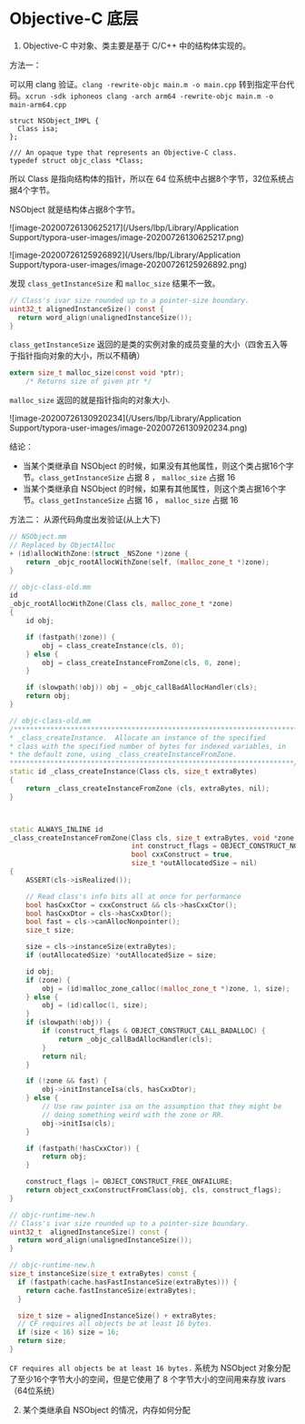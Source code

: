 # Objective-C 底层

1. Objective-C 中对象、类主要是基于 C/C++ 中的结构体实现的。

  方法一：

  可以用 clang 验证。`clang -rewrite-objc main.m -o main.cpp`
  转到指定平台代码。`xcrun -sdk iphoneos clang -arch arm64 -rewrite-objc main.m -o main-arm64.cpp`

  ``` 
  struct NSObject_IMPL {
  	Class isa;
  };
  
  /// An opaque type that represents an Objective-C class.
  typedef struct objc_class *Class;
  ```

  所以 Class 是指向结构体的指针，所以在 64 位系统中占据8个字节，32位系统占据4个字节。

  NSObject 就是结构体占据8个字节。

  ![image-20200726130625217](/Users/lbp/Library/Application Support/typora-user-images/image-20200726130625217.png)

  ![image-20200726125926892](/Users/lbp/Library/Application Support/typora-user-images/image-20200726125926892.png)

  发现 `class_getInstanceSize` 和 `malloc_size` 结果不一致。

  ```c
  // Class's ivar size rounded up to a pointer-size boundary.
  uint32_t alignedInstanceSize() const {
  	return word_align(unalignedInstanceSize());
  }
  ```

  `class_getInstanceSize` 返回的是类的实例对象的成员变量的大小（四舍五入等于指针指向对象的大小，所以不精确）

  ```c
  extern size_t malloc_size(const void *ptr);
      /* Returns size of given ptr */
  ```

  `malloc_size` 返回的就是指针指向的对象大小.

  ![image-20200726130920234](/Users/lbp/Library/Application Support/typora-user-images/image-20200726130920234.png)

  结论：

  - 当某个类继承自 NSObject 的时候，如果没有其他属性，则这个类占据16个字节。`class_getInstanceSize` 占据 8 ， `malloc_size` 占据 16
  - 当某个类继承自 NSObject 的时候，如果有其他属性，则这个类占据16个字节。`class_getInstanceSize` 占据 16 ， `malloc_size` 占据 16

  方法二： 从源代码角度出发验证(从上大下)

  ```c++
  // NSObject.mm
  // Replaced by ObjectAlloc
  + (id)allocWithZone:(struct _NSZone *)zone {
      return _objc_rootAllocWithZone(self, (malloc_zone_t *)zone);
  }
  
  // objc-class-old.mm
  id
  _objc_rootAllocWithZone(Class cls, malloc_zone_t *zone)
  {
      id obj;
  
      if (fastpath(!zone)) {
          obj = class_createInstance(cls, 0);
      } else {
          obj = class_createInstanceFromZone(cls, 0, zone);
      }
  
      if (slowpath(!obj)) obj = _objc_callBadAllocHandler(cls);
      return obj;
  }
  
  // objc-class-old.mm
  /***********************************************************************
  * _class_createInstance.  Allocate an instance of the specified
  * class with the specified number of bytes for indexed variables, in
  * the default zone, using _class_createInstanceFromZone.
  **********************************************************************/
  static id _class_createInstance(Class cls, size_t extraBytes)
  {
      return _class_createInstanceFromZone (cls, extraBytes, nil);
  }
  
  
  
  static ALWAYS_INLINE id
  _class_createInstanceFromZone(Class cls, size_t extraBytes, void *zone,
                                int construct_flags = OBJECT_CONSTRUCT_NONE,
                                bool cxxConstruct = true,
                                size_t *outAllocatedSize = nil)
  {
      ASSERT(cls->isRealized());
  
      // Read class's info bits all at once for performance
      bool hasCxxCtor = cxxConstruct && cls->hasCxxCtor();
      bool hasCxxDtor = cls->hasCxxDtor();
      bool fast = cls->canAllocNonpointer();
      size_t size;
  
      size = cls->instanceSize(extraBytes);
      if (outAllocatedSize) *outAllocatedSize = size;
  
      id obj;
      if (zone) {
          obj = (id)malloc_zone_calloc((malloc_zone_t *)zone, 1, size);
      } else {
          obj = (id)calloc(1, size);
      }
      if (slowpath(!obj)) {
          if (construct_flags & OBJECT_CONSTRUCT_CALL_BADALLOC) {
              return _objc_callBadAllocHandler(cls);
          }
          return nil;
      }
  
      if (!zone && fast) {
          obj->initInstanceIsa(cls, hasCxxDtor);
      } else {
          // Use raw pointer isa on the assumption that they might be
          // doing something weird with the zone or RR.
          obj->initIsa(cls);
      }
  
      if (fastpath(!hasCxxCtor)) {
          return obj;
      }
  
      construct_flags |= OBJECT_CONSTRUCT_FREE_ONFAILURE;
      return object_cxxConstructFromClass(obj, cls, construct_flags);
  }
  
  // objc-runtime-new.h
  // Class's ivar size rounded up to a pointer-size boundary.
  uint32_t  alignedInstanceSize() const {
    return word_align(unalignedInstanceSize());
  }
  
  // objc-runtime-new.h
  size_t instanceSize(size_t extraBytes) const {
    if (fastpath(cache.hasFastInstanceSize(extraBytes))) {
      return cache.fastInstanceSize(extraBytes);
    }
  
    size_t size = alignedInstanceSize() + extraBytes;
    // CF requires all objects be at least 16 bytes.
    if (size < 16) size = 16;
    return size;
  }
  ```

  `CF requires all objects be at least 16 bytes.` 系统为 NSObject 对象分配了至少16个字节大小的空间，但是它使用了 8 个字节大小的空间用来存放 ivars（64位系统）

2. 某个类继承自 NSObject 的情况，内存如何分配
